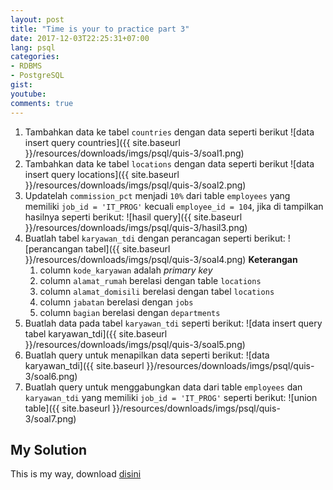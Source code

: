 ```yaml
---
layout: post
title: "Time is your to practice part 3"
date: 2017-12-03T22:25:31+07:00
lang: psql
categories:
- RDBMS
- PostgreSQL
gist: 
youtube: 
comments: true
---
```


1. Tambahkan data ke tabel `countries` dengan data seperti berikut
![data insert query countries]({{ site.baseurl }}/resources/downloads/imgs/psql/quis-3/soal1.png)
2. Tambahkan data ke tabel `locations` dengan data seperti berikut
![data insert query locations]({{ site.baseurl }}/resources/downloads/imgs/psql/quis-3/soal2.png)
3. Updatelah `commission_pct` menjadi `10%` dari table `employees` yang memiliki `job_id = 'IT_PROG'` kecuali `employee_id = 104`, jika di tampilkan hasilnya seperti berikut:
![hasil query]({{ site.baseurl }}/resources/downloads/imgs/psql/quis-3/hasil3.png)
4. Buatlah tabel `karyawan_tdi` dengan perancagan seperti berikut:
![perancangan tabel]({{ site.baseurl }}/resources/downloads/imgs/psql/quis-3/soal4.png)
**Keterangan**
    1. column `kode_karyawan` adalah _primary key_
    2. column `alamat_rumah` berelasi dengan table `locations`
    3. column `alamat_domisili` berelasi dengan tabel `locations`
    4. column `jabatan` berelasi dengan `jobs`
    5. column `bagian` berelasi dengan `departments`
5. Buatlah data pada tabel `karyawan_tdi` seperti berikut:
![data insert query tabel karyawan_tdi]({{ site.baseurl }}/resources/downloads/imgs/psql/quis-3/soal5.png)
6. Buatlah query untuk menapilkan data seperti berikut:
![data karyawan_tdi]({{ site.baseurl }}/resources/downloads/imgs/psql/quis-3/soal6.png)
7. Buatlah query untuk menggabungkan data dari table `employees` dan `karyawan_tdi` yang memiliki `job_id = 'IT_PROG'` seperti berikut:
![union table]({{ site.baseurl }}/resources/downloads/imgs/psql/quis-3/soal7.png)

## My Solution

This is my way, download [disini](/resources/downloads/file/psql.quis-3.zip)